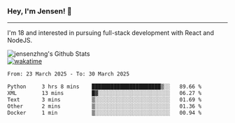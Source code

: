 ### Hey, I'm Jensen! 👋

---

I'm 18 and interested in pursuing full-stack development with React and NodeJS.

![jensenzhng's Github Stats](https://github-readme-stats.vercel.app/api?username=jensenzhng&theme=dark&show_icons=true&count_private=true)
<br />
[![wakatime](https://wakatime.com/badge/user/cbfc263d-3611-4e36-8278-8fad45fe3f62.svg)](https://wakatime.com/@cbfc263d-3611-4e36-8278-8fad45fe3f62)

<!--START_SECTION:waka-->

```txt
From: 23 March 2025 - To: 30 March 2025

Python     3 hrs 8 mins    ██████████████████████▒░░   89.66 %
XML        13 mins         █▓░░░░░░░░░░░░░░░░░░░░░░░   06.27 %
Text       3 mins          ▒░░░░░░░░░░░░░░░░░░░░░░░░   01.69 %
Other      2 mins          ▒░░░░░░░░░░░░░░░░░░░░░░░░   01.36 %
Docker     1 min           ▒░░░░░░░░░░░░░░░░░░░░░░░░   00.94 %
```

<!--END_SECTION:waka-->
